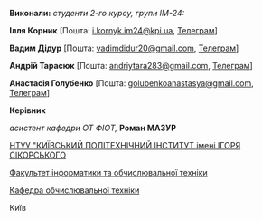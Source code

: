 **Виконали:**
_студенти 2-го курсу, групи ІМ-24:_

<span padding-right:5em></span> **Ілля Корник** [Пошта: i.kornyk.im24@kpi.ua, [Телеграм](https://t.me/eliyahu_k)]

<span padding-right:5em></span> **Вадим Дідур** [Пошта: vadimdidur20@gmail.com, [Телеграм](https://t.me/Vadimddr)]

<span padding-right:5em></span> **Андрiй Тарасюк** [Пошта: andriytara283@gmail.com, [Телеграм](https://t.me/Andrew283)]

<span padding-right:5em></span> **Анастасія Голубенко** [Пошта: golubenkoanastasya@gmail.com, [Телеграм](https://t.me/anasteishat)]

<!-- 1. test line -->
<!-- 2. test line -->
<!-- 3. test line -->
<!-- 4. test line -->

**Керівник**

_асистент кафедри ОТ ФІОТ,_<span padding-right:5em></span> **Роман МАЗУР**

[НТУУ "КИЇВСЬКИЙ ПОЛІТЕХНІЧНИЙ ІНСТИТУТ імені ІГОРЯ СІКОРСЬКОГО](https://kpi.ua/)

[Факультет інформатики та обчислювальної техніки](https://fiot.kpi.ua/)

[Кафедра обчислювальної техніки](https://comsys.kpi.ua/)

Київ
